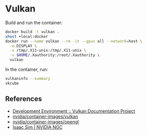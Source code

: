 # Vulkan

Build and run the container:

```sh
docker build -t vulkan .
xhost +local:docker
docker run --name vulkan --rm -it --gpus all --network=host \
  -e DISPLAY \
  -v /tmp/.X11-unix:/tmp/.X11-unix \
  -v $HOME/.Xauthority:/root/.Xauthority \
  vulkan
```

In the container, run:

```sh
vulkaninfo --summary
vkcube
```

## References

- [Development Environment :: Vulkan Documentation Project](https://docs.vulkan.org/tutorial/latest/02_Development_environment.html#_vulkan_packages)
- [nvidia/container-images/vulkan](https://gitlab.com/nvidia/container-images/vulkan/-/blob/master/docker/Dockerfile.ubuntu)
- [nvidia/container-images/opengl](https://gitlab.com/nvidia/container-images/opengl)
- [Isaac Sim \| NVIDIA NGC](https://catalog.ngc.nvidia.com/orgs/nvidia/containers/isaac-sim/layers)
